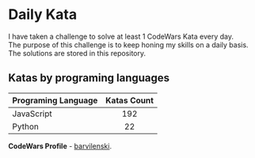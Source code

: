 # Daily Kata

I have taken a challenge to solve at least 1 CodeWars Kata every day.  
The purpose of this challenge is to keep honing my skills on a daily basis.  
The solutions are stored in this repository.

## Katas by programing languages

| Programing Language | Katas Count |
| ------------------- | :---------: |
| JavaScript          |         192 |
| Python              |          22 |


**CodeWars Profile** - [barvilenski](https://www.codewars.com/users/vbarv24).
